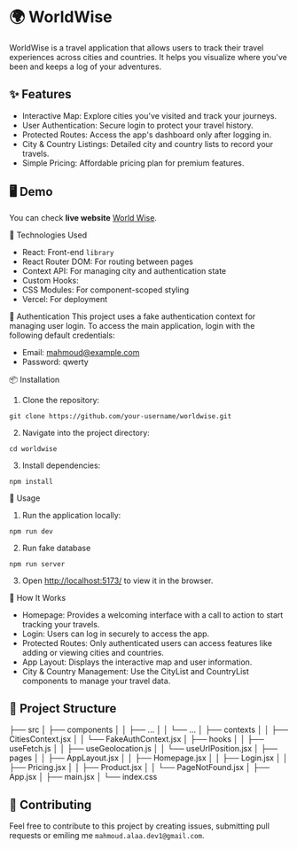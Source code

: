 # 🌍 WorldWise

WorldWise is a travel application that allows users to track their travel experiences across cities and countries. It helps you visualize where you've been and keeps a log of your adventures.

## ✨ Features
- Interactive Map: Explore cities you've visited and track your journeys.
- User Authentication: Secure login to protect your travel history.
- Protected Routes: Access the app's dashboard only after logging in.
- City & Country Listings: Detailed city and country lists to record your travels.
- Simple Pricing: Affordable pricing plan for premium features.

## 🖥️ Demo
You can check **live website** [World Wise](world-wise1.vercel.app).

🚀 Technologies Used
- React: Front-end `library`
- React Router DOM: For routing between pages
- Context API: For managing city and authentication state
- Custom Hooks: 
- CSS Modules: For component-scoped styling
- Vercel: For deployment

🔐 Authentication
This project uses a fake authentication context for managing user login. To access the main application, login with the following default credentials:
- Email: mahmoud@example.com
- Password: qwerty

📦 Installation
1. Clone the repository:
```
git clone https://github.com/your-username/worldwise.git
```
2. Navigate into the project directory:
```
cd worldwise
```

3. Install dependencies:
```
npm install
```

🔄 Usage
1. Run the application locally:
```
npm run dev
```
2. Run fake database 
```
npm run server
```
3. Open [http://localhost:5173/](http://localhost:5173/) to view it in the browser.



📖 How It Works
- Homepage: Provides a welcoming interface with a call to action to start tracking your travels.
- Login: Users can log in securely to access the app.
- Protected Routes: Only authenticated users can access features like adding or viewing cities and countries.
- App Layout: Displays the interactive map and user information.
- City & Country Management: Use the CityList and CountryList components to manage your travel data.

## 📂 Project Structure

├── src
│   ├── components
│   │   ├── ...
│   │   └── ...
│   ├── contexts
│   │   ├── CitiesContext.jsx
│   │   └── FakeAuthContext.jsx
│   ├── hooks
│   │   ├── useFetch.js
│   │   ├── useGeolocation.js
│   │   └── useUrlPosition.jsx
│   ├── pages
│   │   ├── AppLayout.jsx
│   │   ├── Homepage.jsx
│   │   ├── Login.jsx
│   │   ├── Pricing.jsx
│   │   ├── Product.jsx
│   │   └── PageNotFound.jsx
│   ├── App.jsx
│   ├── main.jsx
│   └── index.css






## 🤝 Contributing
Feel free to contribute to this project by creating issues, submitting pull requests or emiling me `mahmoud.alaa.dev1@gmail.com`.




